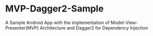 # MVP-Dagger2-Sample
A Sample Android App with the implementation of Model-View-Presenter(MVP) Architecture and Dagger2 for Dependency Injection 
